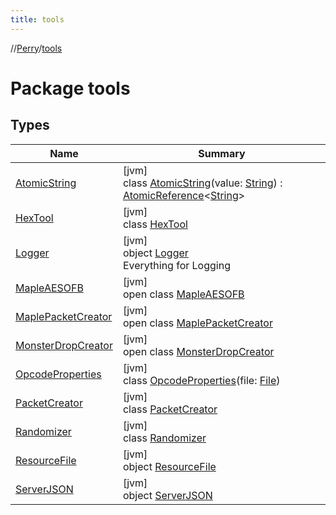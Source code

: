 ```yaml
---
title: tools
---
```

//[Perry](../../index.html)/[tools](index.html)



# Package tools



## Types


| Name | Summary |
|---|---|
| [AtomicString](-atomic-string/index.html) | [jvm]<br>class [AtomicString](-atomic-string/index.html)(value: [String](https://kotlinlang.org/api/latest/jvm/stdlib/kotlin/-string/index.html)) : [AtomicReference](https://docs.oracle.com/javase/8/docs/api/java/util/concurrent/atomic/AtomicReference.html)&lt;[String](https://kotlinlang.org/api/latest/jvm/stdlib/kotlin/-string/index.html)&gt; |
| [HexTool](-hex-tool/index.html) | [jvm]<br>class [HexTool](-hex-tool/index.html) |
| [Logger](-logger/index.html) | [jvm]<br>object [Logger](-logger/index.html)<br>Everything for Logging |
| [MapleAESOFB](-maple-a-e-s-o-f-b/index.html) | [jvm]<br>open class [MapleAESOFB](-maple-a-e-s-o-f-b/index.html) |
| [MaplePacketCreator](-maple-packet-creator/index.html) | [jvm]<br>open class [MaplePacketCreator](-maple-packet-creator/index.html) |
| [MonsterDropCreator](-monster-drop-creator/index.html) | [jvm]<br>open class [MonsterDropCreator](-monster-drop-creator/index.html) |
| [OpcodeProperties](-opcode-properties/index.html) | [jvm]<br>class [OpcodeProperties](-opcode-properties/index.html)(file: [File](https://docs.oracle.com/javase/8/docs/api/java/io/File.html)) |
| [PacketCreator](-packet-creator/index.html) | [jvm]<br>class [PacketCreator](-packet-creator/index.html) |
| [Randomizer](-randomizer/index.html) | [jvm]<br>class [Randomizer](-randomizer/index.html) |
| [ResourceFile](-resource-file/index.html) | [jvm]<br>object [ResourceFile](-resource-file/index.html) |
| [ServerJSON](-server-j-s-o-n/index.html) | [jvm]<br>object [ServerJSON](-server-j-s-o-n/index.html) |

